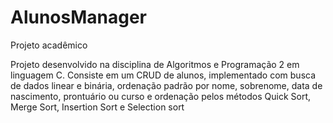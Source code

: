 # AlunosManager
Projeto acadêmico

Projeto desenvolvido na disciplina de Algoritmos e Programação 2 em linguagem C.
Consiste em um CRUD de alunos, implementado com busca de dados linear e binária, ordenação padrão por nome, sobrenome, data de nascimento, prontuário ou curso e ordenação pelos métodos Quick Sort, Merge Sort, Insertion Sort e Selection sort
